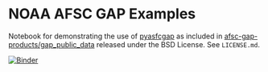 NOAA AFSC GAP Examples
==================================
Notebook for demonstrating the use of [pyasfcgap]() as included in [afsc-gap-products/gap_public_data]() released under the BSD License. See `LICENSE.md`.

[![Binder](https://mybinder.org/badge_logo.svg)](https://mybinder.org/v2/gh/git@github.com:SchmidtDSE/noaa-afsc-gap-examples.git/HEAD)
